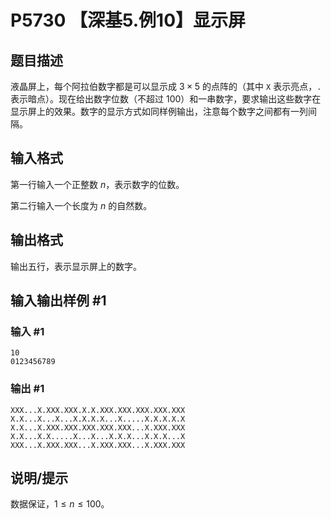 # P5730 【深基5.例10】显示屏

## 题目描述

液晶屏上，每个阿拉伯数字都是可以显示成 $3\times5$ 的点阵的（其中 `X` 表示亮点，`.` 表示暗点）。现在给出数字位数（不超过 $100$）和一串数字，要求输出这些数字在显示屏上的效果。数字的显示方式如同样例输出，注意每个数字之间都有一列间隔。

## 输入格式

第一行输入一个正整数 $n$，表示数字的位数。

第二行输入一个长度为 $n$ 的自然数。

## 输出格式

输出五行，表示显示屏上的数字。

## 输入输出样例 #1

### 输入 #1

```
10
0123456789
```

### 输出 #1

```
XXX...X.XXX.XXX.X.X.XXX.XXX.XXX.XXX.XXX
X.X...X...X...X.X.X.X...X.....X.X.X.X.X
X.X...X.XXX.XXX.XXX.XXX.XXX...X.XXX.XXX
X.X...X.X.....X...X...X.X.X...X.X.X...X
XXX...X.XXX.XXX...X.XXX.XXX...X.XXX.XXX
```

## 说明/提示

数据保证，$1 \leq n \leq 100$。